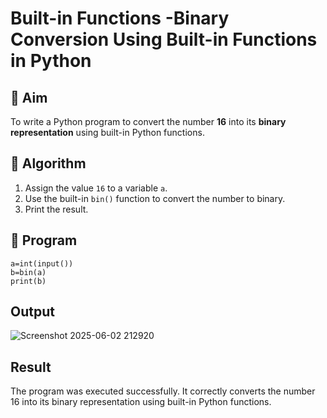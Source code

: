 # Built-in Functions -Binary Conversion Using Built-in Functions in Python

## 🎯 Aim
To write a Python program to convert the number **16** into its **binary representation** using built-in Python functions.

## 🧠 Algorithm
1. Assign the value `16` to a variable `a`.
2. Use the built-in `bin()` function to convert the number to binary.
3. Print the result.

## 🧾 Program
```
a=int(input())
b=bin(a)
print(b)
```
## Output
![Screenshot 2025-06-02 212920](https://github.com/user-attachments/assets/27305e7e-b08d-4a93-97ea-c6f8cbe972f2)

## Result
The program was executed successfully. It correctly converts the number 16 into its binary representation using built-in Python functions.


